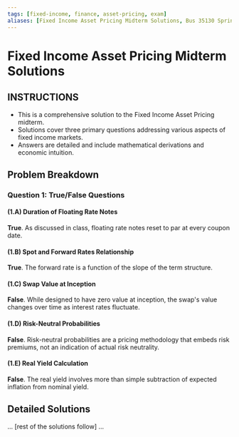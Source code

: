 ```yaml
---
tags: [fixed-income, finance, asset-pricing, exam]
aliases: [Fixed Income Asset Pricing Midterm Solutions, Bus 35130 Spring 2019 Midterm]
---
```


# Fixed Income Asset Pricing Midterm Solutions

## INSTRUCTIONS
- This is a comprehensive solution to the Fixed Income Asset Pricing midterm.
- Solutions cover three primary questions addressing various aspects of fixed income markets.
- Answers are detailed and include mathematical derivations and economic intuition.

## Problem Breakdown
### Question 1: True/False Questions
#### (1.A) Duration of Floating Rate Notes
**True**. As discussed in class, floating rate notes reset to par at every coupon date.

#### (1.B) Spot and Forward Rates Relationship
**True**. The forward rate is a function of the slope of the term structure.

#### (1.C) Swap Value at Inception
**False**. While designed to have zero value at inception, the swap's value changes over time as interest rates fluctuate.

#### (1.D) Risk-Neutral Probabilities
**False**. Risk-neutral probabilities are a pricing methodology that embeds risk premiums, not an indication of actual risk neutrality.

#### (1.E) Real Yield Calculation
**False**. The real yield involves more than simple subtraction of expected inflation from nominal yield.

## Detailed Solutions
... [rest of the solutions follow] ...